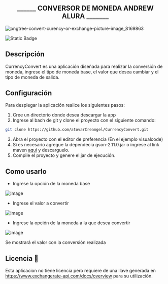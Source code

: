 <h2 align="center"> ______ CONVERSOR DE MONEDA ANDREW ALURA _______</h2>


![pngtree-convert-curency-or-exchange-picture-image_8169863](https://github.com/user-attachments/assets/e7156570-184b-4b23-843c-e87958c745df)

<img alt="Static Badge" src="https://img.shields.io/badge/gson-2.11-blue">

## Descripción

CurrencyConvert es una aplicación diseñada para realizar la conversión de moneda, ingrese el tipo de moneda base, el valor que desea cambiar y el tipo de moneda de salida.

## Configuración

Para desplegar la aplicación realice los siguientes pasos:

1. Cree un directorio donde desea descargar la app
2. Ingrese al bach de git y clone el proyecto con el siguiente comando:
```bash
git clone https://github.com/atovarCreangel/CurrencyConvert.git
```

3. Abra el proyecto con el editor de preferencia (En el ejemplo visualcode)
4. Si es necesario agregue la dependecia gson-2.11.0.jar o ingrese al link maven <a href="https://repo1.maven.org/maven2/com/google/code/gson/gson/2.11.0/gson-2.11.0.jar">aquí</a> y descarguelo.
5. Compile el proyecto y genere el jar de ejecución.

## Como usarlo

- Ingrese la opción de la moneda base

![image](https://github.com/user-attachments/assets/310cf4bb-ecf0-40fb-9035-2fd5683ac546)

- Ingrese el valor a convertir

![image](https://github.com/user-attachments/assets/1131740f-ea56-4927-8339-ca9e97a90e68)

- Ingrese la opción de la moneda a la que desea convertir

![image](https://github.com/user-attachments/assets/f1241b53-a8ac-4cad-a321-4dff33e8a396)

Se mostrará el valor con la conversión realizada

## Licencia :scroll:

Esta aplicacion no tiene licencia pero requiere de una llave generada en https://www.exchangerate-api.com/docs/overview para su utilización.
